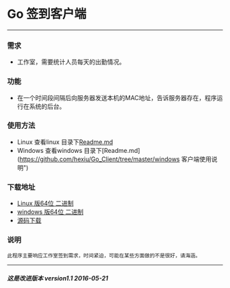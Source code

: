 # Go 签到客户端
---
### 需求
- 工作室，需要统计人员每天的出勤情况。

### 功能
- 在一个时间段间隔后向服务器发送本机的MAC地址，告诉服务器存在，程序运行在系统的后台。

### 使用方法
- Linux 查看linux 目录下[Readme.md](https://github.com/hexiu/Go_Client/tree/master/linux "Linux 客户端使用说明") 
- Windows 查看windows 目录下[Readme.md](https://github.com/hexiu/Go_Client/tree/master/windows 客户端使用说明") 

### 下载地址
- [Linux 版64位 二进制](http://download.jaxiu.cn/clientForLinux.zip "Linux客户端")
- [windows 版64位 二进制](http://download.jaxiu.cn/windowsClient.exe "Wndows客户端")
- [源码下载](https://github.com/hexiu/Go_Client "Client 源码")

### 说明
	此程序主要响应工作室签到需求，时间紧迫，可能在某些方面做的不是很好，请海涵。 


----
##### 这是改进版本  version1.1   2016-05-21



